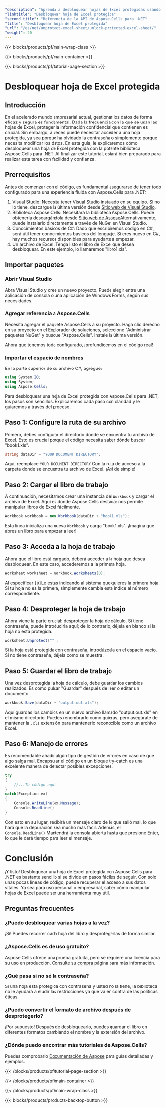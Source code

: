 ```yaml
---
"description": "Aprenda a desbloquear hojas de Excel protegidas usando Aspose.Cells para .NET en este tutorial paso a paso para principiantes."
"linktitle": "Desbloquear hoja de Excel protegida"
"second_title": "Referencia de la API de Aspose.Cells para .NET"
"title": "Desbloquear hoja de Excel protegida"
"url": "/es/net/unprotect-excel-sheet/unlock-protected-excel-sheet/"
"weight": 20
---
```


{{< blocks/products/pf/main-wrap-class >}}

{{< blocks/products/pf/main-container >}}

{{< blocks/products/pf/tutorial-page-section >}}

# Desbloquear hoja de Excel protegida

## Introducción

En el acelerado mundo empresarial actual, gestionar los datos de forma eficaz y segura es fundamental. Dada la frecuencia con la que se usan las hojas de Excel, proteger la información confidencial que contienen es crucial. Sin embargo, a veces puede necesitar acceder a una hoja protegida, ya sea porque ha olvidado la contraseña o simplemente porque necesita modificar los datos. En esta guía, le explicaremos cómo desbloquear una hoja de Excel protegida con la potente biblioteca Aspose.Cells para .NET. Al finalizar este tutorial, estará bien preparado para realizar esta tarea con facilidad y confianza.

## Prerrequisitos

Antes de comenzar con el código, es fundamental asegurarse de tener todo configurado para una experiencia fluida con Aspose.Cells para .NET:

1. Visual Studio: Necesita tener Visual Studio instalado en su equipo. Si no lo tiene, descargue la última versión desde [Sitio web de Visual Studio](https://visualstudio.microsoft.com/downloads/).
2. Biblioteca Aspose.Cells: Necesitará la biblioteca Aspose.Cells. Puede obtenerla descargándola desde [Sitio web de Aspose](https://releases.aspose.com/cells/net/)Alternativamente, puede instalarlo directamente a través de NuGet en Visual Studio.
3. Conocimientos básicos de C#: Dado que escribiremos código en C#, será útil tener conocimientos básicos del lenguaje. Si eres nuevo en C#, hay muchos recursos disponibles para ayudarte a empezar.
4. Un archivo de Excel: Tenga listo el libro de Excel que desea desbloquear. En este ejemplo, lo llamaremos "libro1.xls".

## Importar paquetes

### Abrir Visual Studio

Abra Visual Studio y cree un nuevo proyecto. Puede elegir entre una aplicación de consola o una aplicación de Windows Forms, según sus necesidades.

### Agregar referencia a Aspose.Cells

Necesita agregar el paquete Aspose.Cells a su proyecto. Haga clic derecho en su proyecto en el Explorador de soluciones, seleccione "Administrar paquetes NuGet" y busque "Aspose.Cells". Instale la última versión.

Ahora que tenemos todo configurado, ¡profundicemos en el código real!

### Importar el espacio de nombres

En la parte superior de su archivo C#, agregue:

```csharp
using System.IO;
using System;
using Aspose.Cells;
```

Para desbloquear una hoja de Excel protegida con Aspose.Cells para .NET, los pasos son sencillos. Explicaremos cada paso con claridad y le guiaremos a través del proceso.

## Paso 1: Configure la ruta de su archivo

Primero, debes configurar el directorio donde se encuentra tu archivo de Excel. Esto es crucial porque el código necesita saber dónde buscar "book1.xls".

```csharp
string dataDir = "YOUR DOCUMENT DIRECTORY";
```
Aquí, reemplace `YOUR DOCUMENT DIRECTORY` Con la ruta de acceso a la carpeta donde se encuentra tu archivo de Excel. ¡Así de simple!

## Paso 2: Cargar el libro de trabajo

A continuación, necesitamos crear una instancia del `Workbook` y cargar el archivo de Excel. Aquí es donde Aspose.Cells destaca: nos permite manipular libros de Excel fácilmente.

```csharp
Workbook workbook = new Workbook(dataDir + "book1.xls");
```
Esta línea inicializa una nueva `Workbook` y carga "book1.xls". ¡Imagina que abres un libro para empezar a leer!

## Paso 3: Acceda a la hoja de trabajo

Ahora que el libro está cargado, deberá acceder a la hoja que desea desbloquear. En este caso, accederemos a la primera hoja.

```csharp
Worksheet worksheet = workbook.Worksheets[0];
```
Al especificar `[0]`Le estás indicando al sistema que quieres la primera hoja. Si tu hoja no es la primera, simplemente cambia este índice al número correspondiente.

## Paso 4: Desproteger la hoja de trabajo

Ahora viene la parte crucial: desproteger la hoja de cálculo. Si tiene contraseña, puede introducirla aquí; de lo contrario, déjela en blanco si la hoja no está protegida.

```csharp
worksheet.Unprotect("");
```
Si la hoja está protegida con contraseña, introdúzcala en el espacio vacío. Si no tiene contraseña, déjela como se muestra.

## Paso 5: Guardar el libro de trabajo

Una vez desprotegida la hoja de cálculo, debe guardar los cambios realizados. Es como pulsar "Guardar" después de leer o editar un documento.

```csharp
workbook.Save(dataDir + "output.out.xls");
```
Aquí guardas los cambios en un nuevo archivo llamado "output.out.xls" en el mismo directorio. Puedes renombrarlo como quieras, pero asegúrate de mantener la `.xls` extensión para mantenerlo reconocible como un archivo Excel.

## Paso 6: Manejo de errores

Es recomendable añadir algún tipo de gestión de errores en caso de que algo salga mal. Encapsular el código en un bloque try-catch es una excelente manera de detectar posibles excepciones.

```csharp
try
{
    //...Tu código aquí
}
catch(Exception ex)
{
    Console.WriteLine(ex.Message);
    Console.ReadLine();
}
```
Con esto en su lugar, recibirá un mensaje claro de lo que salió mal, lo que hará que la depuración sea mucho más fácil. Además, el `Console.ReadLine()` Mantendrá la consola abierta hasta que presione Enter, lo que le dará tiempo para leer el mensaje.

# Conclusión

¡Y listo! Desbloquear una hoja de Excel protegida con Aspose.Cells para .NET es bastante sencillo si se divide en pasos fáciles de seguir. Con solo unas pocas líneas de código, puede recuperar el acceso a sus datos vitales. Ya sea para uso personal o empresarial, saber cómo manipular hojas de Excel puede ser una herramienta muy útil. 

## Preguntas frecuentes

### ¿Puedo desbloquear varias hojas a la vez?
¡Sí! Puedes recorrer cada hoja del libro y desprotegerlas de forma similar.

### ¿Aspose.Cells es de uso gratuito?
Aspose.Cells ofrece una prueba gratuita, pero se requiere una licencia para su uso en producción. Consulte su [compra](https://purchase.aspose.com/buy) página para más información.

### ¿Qué pasa si no sé la contraseña?
Si una hoja está protegida con contraseña y usted no la tiene, la biblioteca no le ayudará a eludir las restricciones ya que va en contra de las políticas éticas.

### ¿Puedo convertir el formato de archivo después de desprotegerlo?
¡Por supuesto! Después de desbloquearlo, puedes guardar el libro en diferentes formatos cambiando el nombre y la extensión del archivo.

### ¿Dónde puedo encontrar más tutoriales de Aspose.Cells?
Puedes comprobarlo [Documentación de Aspose](https://reference.aspose.com/cells/net/) para guías detalladas y ejemplos.

{{< /blocks/products/pf/tutorial-page-section >}}

{{< /blocks/products/pf/main-container >}}

{{< /blocks/products/pf/main-wrap-class >}}

{{< blocks/products/products-backtop-button >}}